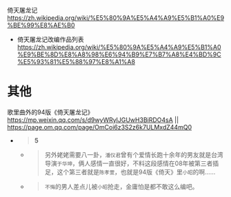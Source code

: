 
倚天屠龙记 https://zh.wikipedia.org/wiki/%E5%80%9A%E5%A4%A9%E5%B1%A0%E9%BE%99%E8%AE%B0
- 倚天屠龙记改编作品列表 https://zh.wikipedia.org/wiki/%E5%80%9A%E5%A4%A9%E5%B1%A0%E9%BE%8D%E8%A8%98%E6%94%B9%E7%B7%A8%E4%BD%9C%E5%93%81%E5%88%97%E8%A1%A8

# 其他

歌里曲外的94版《倚天屠龙记》 https://mp.weixin.qq.com/s/d9wyWRylJGUwH3BiRDO4sA || https://page.om.qq.com/page/OmCoi6z3S2z6k7ULMxdZ44mQ0
- > **5**
  * > 另外姥姥需要八一卦，`潘仪君`曾有个爱情长跑十余年的男友就是台湾导演`于华坤`，俩人感情一直很好，不料这段感情在08年被第三者插足，这个第三者就是`陈孝萱`，也就是94版《倚天》里`小昭`的啊……
  * > `不悔`的男人差点儿被`小昭`抢走，金庸怕是都不敢这么编吧。
